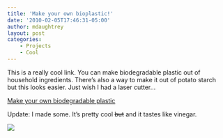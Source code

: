 ```yaml
---
title: 'Make your own bioplastic!'
date: '2010-02-05T17:46:31-05:00'
author: mdaughtrey
layout: post
categories: 
    - Projects
    - Cool
---
```


This is a really cool link. You can make biodegradable plastic out of household ingredients. There’s also a way to make it out of potato starch but this looks easier. Just wish I had a laser cutter…

[Make your own biodegradable plastic](http://blog.makezine.com/archive/2010/02/you_can_lazzzer_biodegradable_plast.html)

Update: I made some. It’s pretty cool <s>but</s> and it tastes like vinegar.

![](/assets/uploads/2010/02/p_2048_1536_83FB3B3C-EAB4-41E6-AA4B-C1F0825E578F.jpeg)
